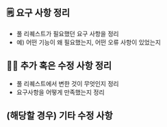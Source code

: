 ## 🗒 요구 사항 정리

- 풀 리퀘스트가 필요했던 요구 사항을 정리
- 예) 어떤 기능이 왜 필요했는지, 어떤 오류 사항이 있었는지

## 🧑‍💻 추가 혹은 수정 사항 정리

- 풀 리퀘스트에서 변한 것이 무엇인지 정리
- 요구사항을 어떻게 만족했는지 정리

## (해당할 경우) 기타 수정 사항

